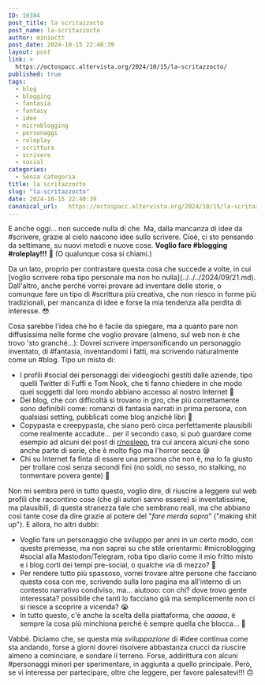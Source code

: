 ```yaml
---
ID: 10384
post_title: la scritazzocto
post_name: la-scritazzocto
author: minioctt
post_date: 2024-10-15 22:40:39
layout: post
link: >
  https://octospacc.altervista.org/2024/10/15/la-scritazzocto/
published: true
tags:
  - blog
  - blogging
  - fantasia
  - fantasy
  - idee
  - microblogging
  - personaggi
  - roleplay
  - scrittura
  - scrivere
  - social
categories:
  - Senza categoria
title: la scritazzocto
slug: "la-scritazzocto"
date: 2024-10-15 22:40:39
canonical_url:   https://octospacc.altervista.org/2024/10/15/la-scritazzocto/
---
```

<!-- wp:paragraph -->
<p markdown="1">E anche oggi... non succede nulla di che. Ma, dalla mancanza di idee da #scrivere, grazie al cielo nascono idee sullo scrivere. Cioè, ci sto pensando da settimane, su nuovi metodi e nuove cose. <strong>Voglio fare #blogging #roleplay!!!</strong> 🤯️ (O qualunque cosa si chiami.)</p>
<!-- /wp:paragraph -->

<!-- wp:paragraph -->
<p markdown="1">Da un lato, proprio per contrastare questa cosa che succede a volte, in cui [voglio scrivere roba tipo personale ma non ho nulla](../../../2024/09/21.md). Dall'altro, anche perché vorrei provare ad inventare delle storie, o comunque fare un tipo di #scrittura più creativa, che non riesco in forme più tradizionali, per mancanza di idee e forse la mia tendenza alla perdita di interesse. 😳️</p>
<!-- /wp:paragraph -->

<!-- wp:paragraph -->
<p markdown="1">Cosa sarebbe l'idea che ho è facile da spiegare, ma a quanto pare non diffusissima nelle forme che voglio provare (almeno, sul web non è che trovo 'sto granché...): Dovrei scrivere impersonificando un personaggio inventato, di #fantasia, inventandomi i fatti, ma scrivendo naturalmente come un #blog. Tipo un misto di:</p>
<!-- /wp:paragraph -->

<!-- wp:list -->
<ul class="wp-block-list"><!-- wp:list-item -->
<li>I profili #social dei personaggi dei videogiochi gestiti dalle aziende, tipo quelli Twitter di Fuffi e Tom Nook, che ti fanno chiedere in che modo quei soggetti dal loro mondo abbiano accesso al nostro Internet 🤨️</li>
<!-- /wp:list-item -->

<!-- wp:list-item -->
<li>Dei blog, che con difficoltà si trovano in giro, che più correttamente sono definibili come: romanzi di fantasia narrati in prima persona, con qualsiasi setting, pubblicati come blog anziché libri 🧾️</li>
<!-- /wp:list-item -->

<!-- wp:list-item -->
<li>Copypasta e creepypasta, che siano però circa perfettamente plausibili come realmente accadute... per il secondo caso, si può guardare come esempio ad alcuni dei post di <a href="https://old.reddit.com/r/nosleep/">r/nosleep</a>, tra cui ancora alcuni che sono anche parte di serie, che è molto figo ma l'horror secca 😪️</li>
<!-- /wp:list-item -->

<!-- wp:list-item -->
<li>Chi su Internet fa finta di essere una persona che non è, ma lo fa giusto per trollare così senza secondi fini (no soldi, no sesso, no stalking, no tormentare povera gente) 🤠️</li>
<!-- /wp:list-item --></ul>
<!-- /wp:list -->

<!-- wp:paragraph -->
<p markdown="1">Non mi sembra però in tutto questo, voglio dire, di riuscire a leggere sul web profili che raccontino cose (che gli autori sanno essere) si inventatissime, ma plausibili, di questa stranezza tale che sembrano reali, ma che abbiano così tante cose da dire grazie al potere del "<em>fare merda sopra</em>" ("making shit up"). E allora, ho altri dubbi:</p>
<!-- /wp:paragraph -->

<!-- wp:list -->
<ul class="wp-block-list"><!-- wp:list-item -->
<li>Voglio fare un personaggio che sviluppo per anni in un certo modo, con queste premesse, ma non saprei su che stile orientarmi: #microblogging #social alla Mastodon/Telegram, roba tipo diario come il mio fritto misto e i blog corti dei tempi pre-social, o qualche via di mezzo? 🎳️</li>
<!-- /wp:list-item -->

<!-- wp:list-item -->
<li>Per rendere tutto più spassoso, vorrei trovare altre persone che facciano questa cosa con me, scrivendo sulla loro pagina ma all'interno di un contesto narrativo condiviso, ma... aiutooo: con chi? dove trovo gente interessata? possibile che tanti lo facciano già ma semplicemente non ci si riesce a scoprire a vicenda? 😭️</li>
<!-- /wp:list-item -->

<!-- wp:list-item -->
<li>In tutto questo, c'è anche la scelta della piattaforma, che <em>aaaaa</em>, è sempre la cosa più minchiona perché è sempre quella che blocca... 🔏️</li>
<!-- /wp:list-item --></ul>
<!-- /wp:list -->

<!-- wp:paragraph -->
<p markdown="1">Vabbé. Diciamo che, se questa mia <em>sviluppazione</em> di #idee continua come sta andando, forse a giorni dovrei risolvere abbastanza crucci da riuscire almeno a cominciare, e sondare il terreno. Forse, addirittura con alcuni #personaggi minori per sperimentare, in aggiunta a quello principale. Però, se vi interessa per partecipare, oltre che leggere, per favore palesatevi!!! 🙃️</p>
<!-- /wp:paragraph -->